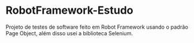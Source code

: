 # RobotFramework-Estudo
Projeto de testes de software feito em Robot Framework usando o padrão Page Object, além disso usei a biblioteca Selenium.
